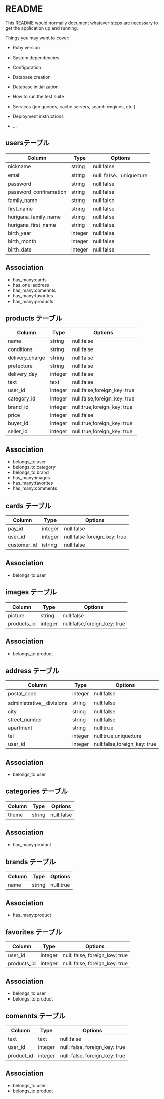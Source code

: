 # README

This README would normally document whatever steps are necessary to get the
application up and running.

Things you may want to cover:

* Ruby version

* System dependencies

* Configuration

* Database creation

* Database initialization

* How to run the test suite

* Services (job queues, cache servers, search engines, etc.)

* Deployment instructions

* ...


##  usersテーブル

|Column|Type|Options|
|------|----|-------|
|nickname|string|null:false|
|email|string|null: false、unique:ture|
|password|string|null:false|
|password_confiramation|string|null:false|
|family_name|string|null:false|
|first_name|string|null:false|
|hurigana_family_name|string|null:false|
|hurigana_first_name|string|null:false|
|birth_year|integer|null:false|
|birth_month|integer|null:false|
|birth_date|integer|null:false|


## Association
- has_many:cards
- has_one :address
- has_many:comennts
- has_many:favorites
- has_many:products


## products テーブル
|Column|Type|Options|
|------|----|-------|
|name|string|null:false|
|conditions|string|null:false|
|delivery_charge|string|null:false|
|prefecture|string|null:false|
|delivery_day|integer|null:false|
|text|text|null:false|
|user_id|integer|null:false,foreign_key: true|
|category_id|integer|null:false,foreign_key: true|
|brand_id|integer|null:true,foreign_key: true|
|price|integer|null:false|
|buyer_id|integer|null:true,foreign_key: true|
|seller_id|integer|null:true,foreign_key: true|


## Association
- belongs_to:user
- belongs_to:category
- belongs_to:brand
- has_many:images
- has_many:favorites
- has_many:comments


## cards テーブル
|Column|Type|Options|
|------|----|-------|
|pay_id|integer|null:false|
|user_id|integer|null:false foreign_key: true|
|customer_id|istring|null:false|


## Association
- belongs_to:user


## images テーブル
|Column|Type|Options|
|------|----|-------|
|picture|string|null:false|
|products_id|integer|null:false,foreign_key: true|

## Association
- belongs_to:product


## address テーブル
|Column|Type|Options|
|------|----|-------|
|postal_code|integer|null:false|
|administrative＿divisions|string|null:false|
|city|string|null:false|
|street_number|string|null:false|
|apartment|string|null:true|
|tel|integer|null:true,unique:ture|
|user_id|integer|null:false,foreign_key: true|

## Association
- belongs_to:user


## categories テーブル
|Column|Type|Options|
|------|----|-------|
|theme|string|null:false|

## Association
- has_many:product


## brands テーブル
|Column|Type|Options|
|------|----|-------|
|name|string|null:true|

## Association
- has_many:product


## favorites テーブル
|Column|Type|Options|
|------|----|-------|
|user_id|integer|null: false, foreign_key: true|
|products_id|integer|null: false, foreign_key: true|

## Association
- belongs_to:user
- belongs_to:product


## comennts テーブル
|Column|Type|Options|
|------|----|-------|
|text|text|null:false|
|user_id|integer|null: false, foreign_key: true|
|product_id|integer|null: false, foreign_key: true|

## Association
- belongs_to:user
- belongs_to:product